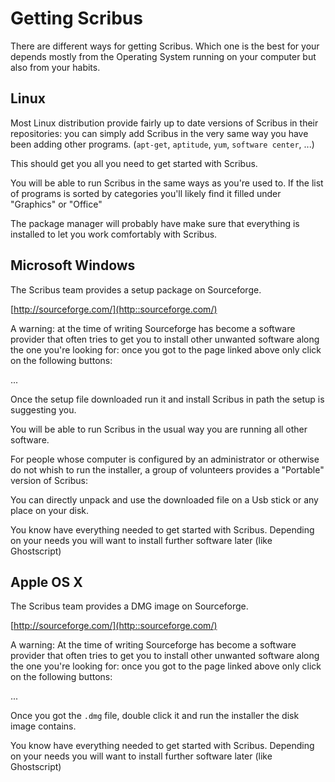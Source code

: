# Getting Scribus

There are different ways for getting Scribus. Which one is the best for your depends mostly from the Operating System running on your computer but also from your habits.

## Linux

Most Linux distribution provide fairly up to date versions of Scribus in their repositories: you can simply add Scribus in the very same way you have been adding other programs. (`apt-get`, `aptitude`, `yum`, `software center`, ...)

This should get you all you need to get started with Scribus.

You will be able to run Scribus in the same ways as you're used to. If the list of programs is sorted by categories you'll likely find it filled under "Graphics" or "Office"

The package manager will probably have make sure that everything is installed to let you work comfortably with Scribus.


## Microsoft Windows

The Scribus team provides a setup package on Sourceforge.

[http://sourceforge.com/](http::sourceforge.com/)

A warning: at the time of writing Sourceforge has become a software provider that often tries to get you to install other unwanted software along the one you're looking for: once you got to the page linked above only click on the following buttons:

...

Once the setup file downloaded run it and install Scribus in path the setup is suggesting you.

You will be able to run Scribus in the usual way you are running all other software.

For people whose computer is configured by an administrator or otherwise do not whish to run the installer, a group of volunteers provides a "Portable" version of Scribus:

[]()

You can directly unpack and use the downloaded file on a Usb stick or any place on your disk.

You know have everything needed to get started with Scribus. Depending on your needs you will want to install further software later (like Ghostscript)

## Apple OS X

The Scribus team provides a DMG image on Sourceforge.

[http://sourceforge.com/](http::sourceforge.com/)

A warning: At the time of writing Sourceforge has become a software provider that often tries to get you to install other unwanted software along the one you're looking for: once you got to the page linked above only click on the following buttons:

...

Once you got the `.dmg` file, double click it and run the installer the disk image contains.

You know have everything needed to get started with Scribus. Depending on your needs you will want to install further software later (like Ghostscript)
